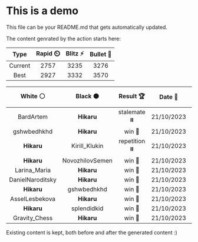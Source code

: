 # This is a demo

This file can be your README.md that gets automatically updated.

The content genrated by the action starts here:

<!--START_SECTION:chessStats-->
<!-- Automatically generated with https://github.com/Balastrong/chess-stats-action -->

| Type | Rapid ⏲️ | Blitz ⚡ | Bullet 🔫 |
|:---:|:---:|:---:|:---:|
| Current | 2757 | 3235 | 3276 |
| Best | 2927 | 3332 | 3570 |

| White ⚪ | Black ⚫ | Result 🏆 | Date 📅 | Position 🗺️ | Type 🕕 |
|:---:|:---:|:---:|:---:|:---:|:---:|
| BardArtem | **Hikaru** | stalemate ⏸️ | 21/10/2023 | <a href="http://www.ee.unb.ca/cgi-bin/tervo/fen.pl?select=8/8/7k/5p2/6p1/5nP1/5PK1/4r3 w - -">Link</a> | Bullet |
| gshwbedhkhd | **Hikaru** | win 🥇 | 21/10/2023 | <a href="http://www.ee.unb.ca/cgi-bin/tervo/fen.pl?select=8/6k1/2P2p1p/4p3/8/5PPK/7P/5q2 w - -">Link</a> | Bullet |
| **Hikaru** | Kirill_Klukin | repetition ⏸️ | 21/10/2023 | <a href="http://www.ee.unb.ca/cgi-bin/tervo/fen.pl?select=8/7k/1Q4p1/2p4p/P7/3P3P/6PK/4q3 b - -">Link</a> | Bullet |
| **Hikaru** | NovozhilovSemen | win 🥇 | 21/10/2023 | <a href="http://www.ee.unb.ca/cgi-bin/tervo/fen.pl?select=1R6/4k1Q1/4P3/3K4/p2P4/1p6/8/5r2 b - -">Link</a> | Bullet |
| Larina_Maria | **Hikaru** | win 🥇 | 21/10/2023 | <a href="http://www.ee.unb.ca/cgi-bin/tervo/fen.pl?select=8/1r3pkp/6p1/2p5/1P6/3R1P1P/1PB2KP1/8 w - -">Link</a> | Bullet |
| DanielNaroditsky | **Hikaru** | win 🥇 | 21/10/2023 | <a href="http://www.ee.unb.ca/cgi-bin/tervo/fen.pl?select=3r1rk1/5p1p/p3p1p1/1bPp4/1p6/1B1R2Q1/Pq3PPP/5R1K w - -">Link</a> | Bullet |
| **Hikaru** | gshwbedhkhd | win 🥇 | 21/10/2023 | <a href="http://www.ee.unb.ca/cgi-bin/tervo/fen.pl?select=r7/8/2P3pk/3r4/8/2P1B3/1PK3P1/3R4 b - -">Link</a> | Bullet |
| AsselLesbekova | **Hikaru** | win 🥇 | 21/10/2023 | <a href="http://www.ee.unb.ca/cgi-bin/tervo/fen.pl?select=6k1/5p1p/6p1/6r1/1p6/8/1R5R/6rK w - -">Link</a> | Bullet |
| **Hikaru** | splendidkid | win 🥇 | 21/10/2023 | <a href="http://www.ee.unb.ca/cgi-bin/tervo/fen.pl?select=1r4k1/1R3pbp/4q1p1/p1p1Pp2/P1P2P2/3P4/2P1Q1PP/1R4K1 b - -">Link</a> | Bullet |
| Gravity_Chess | **Hikaru** | win 🥇 | 21/10/2023 | <a href="http://www.ee.unb.ca/cgi-bin/tervo/fen.pl?select=7k/p7/2P5/5p2/2Rp1b2/P2P1B1p/5r1P/7K w - -">Link</a> | Bullet |

<!--END_SECTION:chessStats-->

Existing content is kept, both before and after the generated content :)
